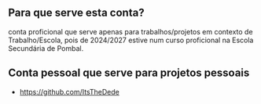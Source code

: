 ## Para que serve esta conta?

conta proficional que serve apenas para trabalhos/projetos em contexto de Trabalho/Escola, pois de 2024/2027 estive num curso proficional na Escola Secundária de Pombal.

## Conta pessoal que serve para projetos pessoais

  - https://github.com/ItsTheDede
